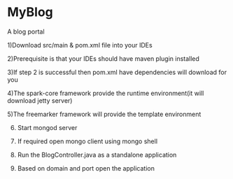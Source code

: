 # MyBlog
A blog portal 

1)Download src/main & pom.xml file into your IDEs

2)Prerequisite is that your IDEs should have maven plugin installed

3)If step 2 is successful then pom.xml have dependencies will download for you

4)The spark-core framework provide the runtime environment(it will download jetty server) 

5)The freemarker framework will provide the template environment

6) Start mongod server

7) If required open mongo client using mongo shell

8) Run the BlogController.java as a standalone application

9) Based on domain and port open the application   
